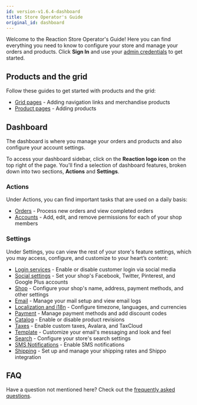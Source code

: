 ```yaml
---
id: version-v1.6.4-dashboard
title: Store Operator's Guide
original_id: dashboard
---
```


Welcome to the Reaction Store Operator's Guide! Here you can find everything you need to know to configure your store and manage your orders and products. Click **Sign In** and use your [admin credentials](https://docs.reactioncommerce.com/reaction-docs/trunk/installation) to get started.

## Products and the grid

Follow these guides to get started with products and the grid:

-   [Grid pages](navigation-bar-and-grid.md) - Adding navigation links and merchandise products
-   [Product pages](products.md) - Adding products

## Dashboard

The dashboard is where you manage your orders and products and also configure your account settings.

To access your dashboard sidebar, click on the **Reaction logo icon** on the top right of the page. You'll find a selection of dashboard features, broken down into two sections, **Actions** and **Settings**.

### Actions

Under Actions, you can find important tasks that are used on a daily basis:

-   [Orders](orders-admin.md) - Process new orders and view completed orders
-   [Accounts](accounts.md) - Add, edit, and remove permissions for each of your shop members

### Settings

Under Settings, you can view the rest of your store's feature settings, which you may access, configure, and customize to your heart’s content:

-   [Login services](login-auth-services.md) - Enable or disable customer login via social media
-   [Social settings](social-settings.md) - Set your shop's Facebook, Twitter, Pinterest, and Google Plus accounts
-   [Shop](shop-admin.md) - Configure your shop's name, address, payment methods, and other settings
-   [Email](email-admin.md) - Manage your mail setup and view email logs
-   [Localization and i18n](localization-and-i18n.md) - Configure timezone, languages, and currencies
-   [Payment](payment.md) - Manage payment methods and add discount codes
-   [Catalog](catalog.md) - Enable or disable product revisions
-   [Taxes](tax.md) - Enable custom taxes, Avalara, and TaxCloud
-   [Template](template.md) - Customize your email's messaging and look and feel
-   [Search](search.md) - Configure your store's search settings
-   [SMS Notifications](sms-notifications.md) - Enable SMS notifications
-   [Shipping](shipping-admin.md) - Set up and manage your shipping rates and Shippo integration

## FAQ

Have a question not mentioned here? Check out the [frequently asked questions](faqs.md).
